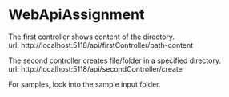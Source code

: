 # WebApiAssignment

The first controller shows content of the directory.<br/>
url: http://localhost:5118/api/firstController/path-content

The second controller creates file/folder in a specified directory.<br/>
url: http://localhost:5118/api/secondController/create

For samples, look into the sample input folder.
